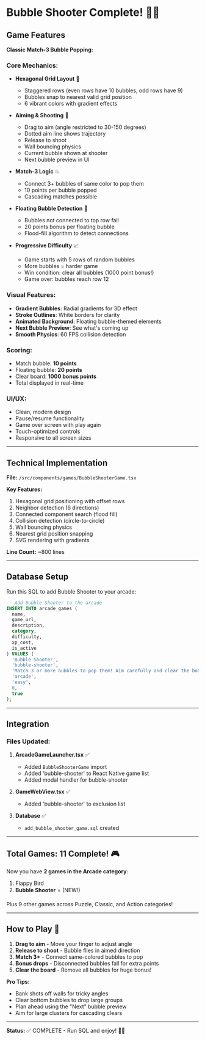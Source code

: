 # Bubble Shooter Complete! 🫧✨

## Game Features

**Classic Match-3 Bubble Popping:**

### Core Mechanics:
- **Hexagonal Grid Layout** 🔷
  - Staggered rows (even rows have 10 bubbles, odd rows have 9)
  - Bubbles snap to nearest valid grid position
  - 6 vibrant colors with gradient effects

- **Aiming & Shooting** 🎯
  - Drag to aim (angle restricted to 30-150 degrees)
  - Dotted aim line shows trajectory
  - Release to shoot
  - Wall bouncing physics
  - Current bubble shown at shooter
  - Next bubble preview in UI

- **Match-3 Logic** 💥
  - Connect 3+ bubbles of same color to pop them
  - 10 points per bubble popped
  - Cascading matches possible

- **Floating Bubble Detection** 🎈
  - Bubbles not connected to top row fall
  - 20 points bonus per floating bubble
  - Flood-fill algorithm to detect connections

- **Progressive Difficulty** 📈
  - Game starts with 5 rows of random bubbles
  - More bubbles = harder game
  - Win condition: clear all bubbles (1000 point bonus!)
  - Game over: bubbles reach row 12

### Visual Features:
- **Gradient Bubbles**: Radial gradients for 3D effect
- **Stroke Outlines**: White borders for clarity
- **Animated Background**: Floating bubble-themed elements
- **Next Bubble Preview**: See what's coming up
- **Smooth Physics**: 60 FPS collision detection

### Scoring:
- Match bubble: **10 points**
- Floating bubble: **20 points**
- Clear board: **1000 bonus points**
- Total displayed in real-time

### UI/UX:
- Clean, modern design
- Pause/resume functionality
- Game over screen with play again
- Touch-optimized controls
- Responsive to all screen sizes

---

## Technical Implementation

**File:** `/src/components/games/BubbleShooterGame.tsx`

**Key Features:**
1. Hexagonal grid positioning with offset rows
2. Neighbor detection (6 directions)
3. Connected component search (flood fill)
4. Collision detection (circle-to-circle)
5. Wall bouncing physics
6. Nearest grid position snapping
7. SVG rendering with gradients

**Line Count:** ~800 lines

---

## Database Setup

Run this SQL to add Bubble Shooter to your arcade:

```sql
-- Add Bubble Shooter to the arcade
INSERT INTO arcade_games (
  name,
  game_url,
  description,
  category,
  difficulty,
  xp_cost,
  is_active
) VALUES (
  'Bubble Shooter',
  'bubble-shooter',
  'Match 3 or more bubbles to pop them! Aim carefully and clear the board. Disconnected bubbles fall for bonus points!',
  'arcade',
  'easy',
  0,
  true
);
```

---

## Integration

### Files Updated:
1. **ArcadeGameLauncher.tsx** ✅
   - Added `BubbleShooterGame` import
   - Added 'bubble-shooter' to React Native game list
   - Added modal handler for bubble-shooter

2. **GameWebView.tsx** ✅
   - Added 'bubble-shooter' to exclusion list

3. **Database** ✅
   - `add_bubble_shooter_game.sql` created

---

## Total Games: **11 Complete!** 🎮

Now you have **2 games in the Arcade category**:
1. Flappy Bird
2. **Bubble Shooter** ⭐ (NEW!)

Plus 9 other games across Puzzle, Classic, and Action categories!

---

## How to Play 🎯

1. **Drag to aim** - Move your finger to adjust angle
2. **Release to shoot** - Bubble flies in aimed direction
3. **Match 3+** - Connect same-colored bubbles to pop
4. **Bonus drops** - Disconnected bubbles fall for extra points
5. **Clear the board** - Remove all bubbles for huge bonus!

**Pro Tips:**
- Bank shots off walls for tricky angles
- Clear bottom bubbles to drop large groups
- Plan ahead using the "Next" bubble preview
- Aim for large clusters for cascading clears

---

**Status:** ✅ COMPLETE - Run SQL and enjoy! 🫧🎉

